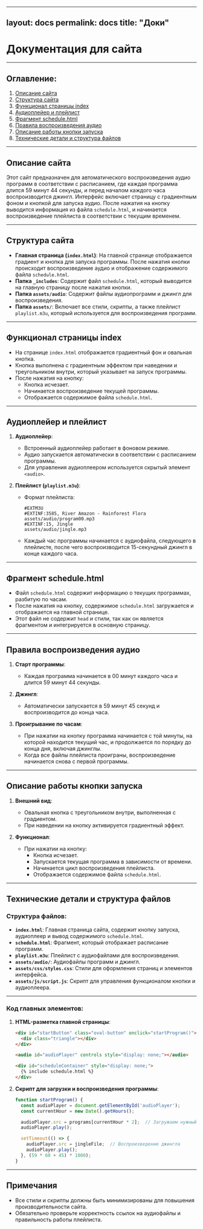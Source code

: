 
---
layout: docs
permalink: docs
title: "Доки"
---


# Документация для сайта

---

## Оглавление:
1. [Описание сайта](#описание-сайта)
2. [Структура сайта](#структура-сайта)
3. [Функционал страницы index](#функционал-страницы-index)
4. [Аудиоплейер и плейлист](#аудиоплейер-и-плейлист)
5. [Фрагмент schedule.html](#фрагмент-schedulehtml)
6. [Правила воспроизведения аудио](#правила-воспроизведения-аудио)
7. [Описание работы кнопки запуска](#описание-работы-кнопки-запуска)
8. [Технические детали и структура файлов](#технические-детали-и-структура-файлов)

---

## Описание сайта

Этот сайт предназначен для автоматического воспроизведения аудио программ в соответствии с расписанием, где каждая программа длится 59 минут 44 секунды, и перед началом каждого часа воспроизводится джингл. Интерфейс включает страницу с градиентным фоном и кнопкой для запуска аудио. После нажатия на кнопку выводится информация из файла `schedule.html`, и начинается воспроизведение плейлиста в соответствии с текущим временем.

---

## Структура сайта

- **Главная страница (`index.html`)**: На главной странице отображается градиент и кнопка для запуска программы. После нажатия кнопки происходит воспроизведение аудио и отображение содержимого файла `schedule.html`.
- **Папка `_includes`**: Содержит файл `schedule.html`, который выводится на главную страницу после нажатия кнопки.
- **Папка `assets/audio`**: Содержит файлы аудиопрограмм и джингл для воспроизведения.
- **Папка `assets/`**: Включает все стили, скрипты, а также плейлист `playlist.m3u`, который используется для воспроизведения программ.

---

## Функционал страницы index

- На странице `index.html` отображается градиентный фон и овальная кнопка.
- Кнопка выполнена с градиентным эффектом при наведении и треугольником внутри, который указывает на запуск программы.
- После нажатия на кнопку:
  - Кнопка исчезает.
  - Начинается воспроизведение текущей программы.
  - Отображается содержимое файла `schedule.html`.

---

## Аудиоплейер и плейлист

1. **Аудиоплейер**:
   - Встроенный аудиоплейер работает в фоновом режиме.
   - Аудио запускается автоматически в соответствии с расписанием программы.
   - Для управления аудиоплеером используется скрытый элемент `<audio>`.

2. **Плейлист (`playlist.m3u`)**:
   - Формат плейлиста:
     ```m3u
     #EXTM3U
     #EXTINF:3585, River Amazon - Rainforest Flora
     assets/audio/program00.mp3
     #EXTINF:15, Jingle
     assets/audio/jingle.mp3
     ```
   - Каждый час программы начинается с аудиофайла, следующего в плейлисте, после чего воспроизводится 15-секундный джингл в конце каждого часа.

---

## Фрагмент schedule.html

- Файл `schedule.html` содержит информацию о текущих программах, разбитую по часам.
- После нажатия на кнопку, содержимое `schedule.html` загружается и отображается на главной странице.
- Этот файл не содержит `head` и стили, так как он является фрагментом и интегрируется в основную страницу.

---

## Правила воспроизведения аудио

1. **Старт программы**:
   - Каждая программа начинается в 00 минут каждого часа и длится 59 минут 44 секунды.

2. **Джингл**:
   - Автоматически запускается в 59 минут 45 секунд и воспроизводится до конца часа.

3. **Проигрывание по часам**:
   - При нажатии на кнопку программа начинается с той минуты, на которой находится текущий час, и продолжается по порядку до конца дня, включая джинглы.
   - Когда все файлы плейлиста проиграны, воспроизведение начинается снова с первой программы.

---

## Описание работы кнопки запуска

1. **Внешний вид**:
   - Овальная кнопка с треугольником внутри, выполненная с градиентом.
   - При наведении на кнопку активируется градиентный эффект.

2. **Функционал**:
   - При нажатии на кнопку:
     - Кнопка исчезает.
     - Запускается текущая программа в зависимости от времени.
     - Начинается цикл воспроизведения плейлиста.
     - Отображается содержимое файла `schedule.html`.

---

## Технические детали и структура файлов

### Структура файлов:
- **`index.html`**: Главная страница сайта, содержит кнопку запуска, аудиоплеер и вывод содержимого `schedule.html`.
- **`schedule.html`**: Фрагмент, который отображает расписание программ.
- **`playlist.m3u`**: Плейлист с аудиофайлами для воспроизведения.
- **`assets/audio/`**: Аудиофайлы программ и джингл.
- **`assets/css/styles.css`**: Стили для оформления страниц и элементов интерфейса.
- **`assets/js/script.js`**: Скрипт для управления функционалом кнопки и аудиоплеера.

---

### Код главных элементов:

1. **HTML-разметка главной страницы**:
   ```html
   <div id="startButton" class="oval-button" onclick="startProgram()">
     <div class="triangle"></div>
   </div>

   <audio id="audioPlayer" controls style="display: none;"></audio>

   <div id="scheduleContainer" style="display: none;">
     {% include schedule.html %}
   </div>
   ```

2. **Скрипт для загрузки и воспроизведения программы**:
   ```javascript
   function startProgram() {
     const audioPlayer = document.getElementById('audioPlayer');
     const currentHour = new Date().getHours();

     audioPlayer.src = programs[currentHour * 2];  // Загружаем нужный файл по текущему часу
     audioPlayer.play();

     setTimeout(() => {
       audioPlayer.src = jingleFile;  // Воспроизведение джингла
       audioPlayer.play();
     }, (59 * 60 + 45) * 1000);
   }
   ```

---

## Примечания

- Все стили и скрипты должны быть минимизированы для повышения производительности сайта.
- Обязательно проверьте корректность ссылок на аудиофайлы и правильность работы плейлиста.
